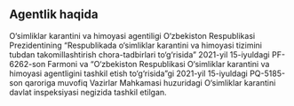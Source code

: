 ## Agentlik haqida

<p>O‘simliklar karantini va himoyasi agentiligi O‘zbekiston Respublikasi Prezidentining “Respublikada o‘simliklar karantini va himoyasi tizimini tubdan takomillashtirish chora-tadbirlari to‘g‘risida” 2021-yil 15-iyuldagi PF-6262-son Farmoni va “O‘zbekiston Respublikasi O‘simliklar karantini va himoyasi agentligini tashkil etish to‘g‘risida”gi 2021-yil 15-iyuldagi PQ-5185-son qaroriga muvofiq Vazirlar Mahkamasi huzuridagi O‘simliklar karantini davlat inspeksiyasi negizida tashkil etilgan. </p>

